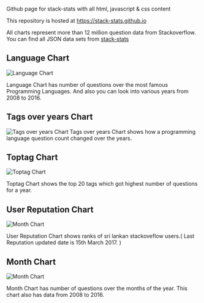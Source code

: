 Github page for stack-stats with all html, javascript & css content

This repository is hosted at https://stack-stats.github.io

All charts represent more than 12 million question data from Stackoverflow. You can find all JSON data sets from [stack-stats](https://github.com/stack-stats/stack-stats)

## Language Chart


![Language Chart](http://i.imgur.com/AgPlp9k.png)

Language Chart has number of questions over the most famous Programming Languages. And also you can look into various years from 2008 to 2016.

## Tags over years Chart


![Tags over years Chart](http://i.imgur.com/Po8Jgyd.png)
Tags over years Chart shows how a programming language question count changed over the years.


## Toptag Chart


![Toptag Chart](http://i.imgur.com/XgOSqjt.png)

Toptag Chart shows the top 20 tags which got highest number of questions for a year.

## User Reputation Chart


![Month Chart](http://i.imgur.com/9Z3REst.png)

User Reputation Chart shows ranks of sri lankan stackoveflow users.( Last Reputation updated date is 15th March 2017. )

## Month Chart


![Month Chart](http://i.imgur.com/YaS4HOc.png)

Month Chart has number of questions over the months of the year. This chart also has data from 2008 to 2016.

